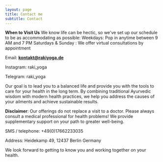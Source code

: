 ```yaml
---
layout: page
title: Contact me
subtitle: Contact
---
```


**When to Visit Us**
We know life can be hectic, so we've set up our schedule to be as accommodating as possible:
Weekdays: Pop in anytime between 9 AM and 7 PM
Saturdays & Sunday : We offer virtual consultations by appointment

Email: 	**kontakt@rakiyoga.de**

Instagram: raki_yoga

Telegram: raki_yoga


Our goal is to lead you to a balanced life and provide you with the tools to care for your health in the long term. By combining traditional Ayurvedic wisdom with modern health practices, we help you address the causes of your ailments and achieve sustainable results.

**Disclaimer**: Our offerings do not replace a visit to a doctor. Please always consult a medical professional for health problems!  We provide supplementary support on your path to greater well-being.

SMS / telephone: +49(0)17662233035

Address:
Heidekamp 49,
12437 Berlin
Germany

We look forward to getting to know you and working together on your health.
